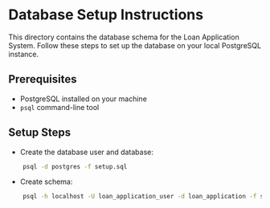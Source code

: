 # Database Setup Instructions

This directory contains the database schema for the Loan Application System. Follow these steps to set up the database on your local PostgreSQL instance.

## Prerequisites

- PostgreSQL installed on your machine
- `psql` command-line tool

## Setup Steps

*   Create the database user and database:
```bash
    psql -d postgres -f setup.sql
```

*   Create schema:
```bash
    psql -h localhost -U loan_application_user -d loan_application -f schema.sql
```